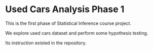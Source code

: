 # Used Cars Analysis Phase 1

This is the first phase of Statistical Inference course project.

We explore used cars dataset and perform some hypothesis testing.

Its instruction existed in the repository.
